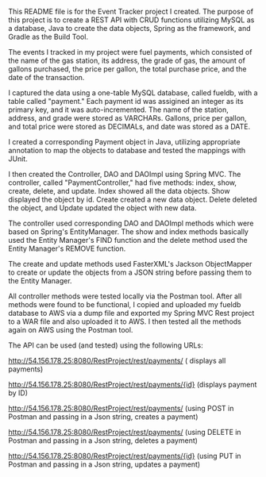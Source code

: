 This README file is for the Event Tracker project I created. The purpose of this project is to create a REST API with CRUD functions utilizing MySQL as a database, Java to create the data objects, Spring as the framework, and Gradle as the Build Tool.

The events I tracked in my project were fuel payments, which consisted of the name of the gas station, its address, the grade of gas, the amount of gallons purchased, the price per gallon, the total purchase price, and the date of the transaction.  

I captured the data using a one-table MySQL database, called fueldb, with a table called "payment." Each payment id was assigined an integer as its primary key, and it was auto-incremented.  The name of the station, address, and grade were stored as VARCHARs.  Gallons, price per gallon, and total price were stored as DECIMALs, and date was stored as a DATE.

I created a corresponding Payment object in Java, utilizing appropriate annotation to map the objects to database and tested the mappings with JUnit.

I then created the Controller, DAO and DAOImpl using Spring MVC.  The controller, called "PaymentController," had five methods:
index, show, create, delete, and update.  Index showed all the data objects. Show displayed the object by id. Create created a new data object. Delete deleted the object, and Update updated the object with new data.

The controller used corresponding DAO and DAOImpl methods which were based on Spring's EntityManager.  The show and index methods basically used the Entity Manager's FIND function and the delete method used the Entity Manager's REMOVE function.  

The create and update methods used FasterXML's Jackson ObjectMapper to create or update the objects from a JSON string before passing them to the Entity Manager.    

All controller methods were tested locally via the Postman tool.  After all methods were found to be functional, I copied and uploaded my fueldb database to AWS via a dump file and exported my Spring MVC Rest project to a WAR file and also uploaded it to AWS.  I then tested all the methods again on AWS using the Postman tool.

The API can be used (and tested) using the following URLs:

http://54.156.178.25:8080/RestProject/rest/payments/ ( displays all payments)

http://54.156.178.25:8080/RestProject/rest/payments/{id} (displays payment by ID)

http://54.156.178.25:8080/RestProject/rest/payments/ (using POST in Postman and passing in a Json string, creates a payment)

http://54.156.178.25:8080/RestProject/rest/payments/ (using DELETE in Postman and passing in a Json string, deletes a payment)

http://54.156.178.25:8080/RestProject/rest/payments/{id} (using PUT in Postman and passing in a Json string, updates a payment)
